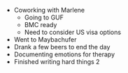 - Coworking with Marlene
	- Going to GUF
	- BMC ready
	- Need to consider US visa options
- Went to Maybachufer
- Drank a few beers to end the day
- Documenting emotions for therapy
- Finished writing hard things 2